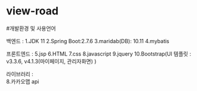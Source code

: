 # view-road



#개발환경 및 사용언어

백엔드 : 
			1.JDK 11
			2.Spring Boot:2.7.6
			3.maridab(DB): 10.11
			4.mybatis

프론트엔드 :
			5.jsp
			6.HTML
			7.css
			8.javascript
			9.jquery
			10.Bootstrap(UI 템플릿 : v3.3.6,  v4.1.3(마이페이지, 관리자화면)  )
			
라이브러리 :  
			8.카카오맵 api
			
			
			


